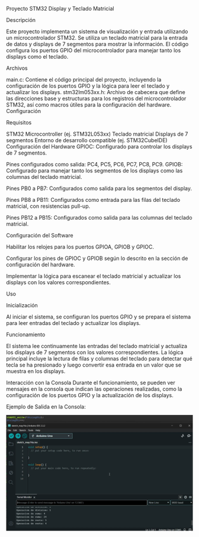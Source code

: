 Proyecto STM32 Display y Teclado Matricial

Descripción

Este proyecto implementa un sistema de visualización y entrada utilizando un microcontrolador STM32. Se utiliza un teclado matricial para la entrada de datos y displays de 7 segmentos para mostrar la información. El código configura los puertos GPIO del microcontrolador para manejar tanto los displays como el teclado.

Archivos

main.c: Contiene el código principal del proyecto, incluyendo la configuración de los puertos GPIO y la lógica para leer el teclado y actualizar los displays.
stm32lm053xx.h: Archivo de cabecera que define las direcciones base y estructuras para los registros del microcontrolador STM32, así como macros útiles para la configuración del hardware.
Configuración

Requisitos

STM32 Microcontroller (ej. STM32L053xx)
Teclado matricial
Displays de 7 segmentos
Entorno de desarrollo compatible (ej. STM32CubeIDE)
Configuración del Hardware
GPIOC: Configurado para controlar los displays de 7 segmentos.


Pines configurados como salida: PC4, PC5, PC6, PC7, PC8, PC9.
GPIOB: Configurado para manejar tanto los segmentos de los displays como las columnas del teclado matricial.


Pines PB0 a PB7: Configurados como salida para los segmentos del display.

Pines PB8 a PB11: Configurados como entrada para las filas del teclado matricial, con resistencias pull-up.

Pines PB12 a PB15: Configurados como salida para las columnas del teclado matricial.

Configuración del Software

Habilitar los relojes para los puertos GPIOA, GPIOB y GPIOC.

Configurar los pines de GPIOC y GPIOB según lo descrito en la sección de configuración del hardware.

Implementar la lógica para escanear el teclado matricial y actualizar los displays con los valores correspondientes.

Uso

Inicialización

Al iniciar el sistema, se configuran los puertos GPIO y se prepara el sistema para leer entradas del teclado y actualizar los displays.


Funcionamiento

El sistema lee continuamente las entradas del teclado matricial y actualiza los displays de 7 segmentos con los valores correspondientes. La lógica principal incluye la lectura de filas y columnas del teclado para detectar qué tecla se ha presionado y luego convertir esa entrada en un valor que se muestra en los displays.


Interacción con la Consola
Durante el funcionamiento, se pueden ver mensajes en la consola que indican las operaciones realizadas, como la configuración de los puertos GPIO y la actualización de los displays.


Ejemplo de Salida en la Consola:


![Image without Blending](imagen_2024-05-14_225225912.png)
